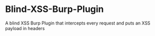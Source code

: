 # Blind-XSS-Burp-Plugin
A blind XSS Burp Plugin that intercepts every request and puts an XSS payload in headers
